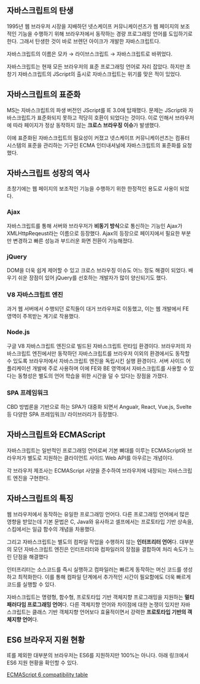 ## 자바스크립트의 탄생

1995년 웹 브라우저 시장을 지배하던 넷스케이프 커뮤니케이션즈가 웹 페이지의 보조적인 기능을 수행하기 위해 브라우저에서 동작하는 경량 프로그래밍 언어를 도입하기로 한다. 그래서 탄생한 것이 바로 브렌던 아이크가 개발한 자바스크립트다.

자바스크립트의 이름은 모카 → 라이브스크립트 → 자바스크립트로 바뀌었다.

자바스크립트는 현재 모든 브라우저의 표준 프로그래밍 언어로 자리 잡았다. 하지만 초창기 자바스크립트의 JScript의 출시로 자바스크립트는 위기를 맞은 적이 있었다.

## 자바스크립트의 표준화

MS는 자바스크립트의 파생 버전인 JScript를 IE 3.0에 탑재했다. 문제는 JScript와 자바스크립트가 표준화되지 못하고 적당히 호환이 되었다는 것이다.
이로 인해서 브라우저에 따라 페이지가 정상 동작하지 않는 **크로스 브라우징** **이슈**가 발생했다.

이에 표준화된 자바스크립트의 필요성이 커졌고 넷스케이프 커뮤니케이션즈는 컴퓨터 시스템의 표준을 관리하는 기구인 ECMA 인터내셔널에 자바스크립트의 표준화를 요청했다.

## 자바스크립트 성장의 역사

초창기에는 웹 페이지의 보조적인 기능을 수행하기 위한 한정적인 용도로 사용이 되었다.

### Ajax

자바스크립트를 통해 서버와 브라우저가 **비동기 방식**으로 통신하는 기능인 Ajax가 XMLHttpReqeust라는 이름으로 등장했다.
Ajax의 등장으로 페이지에서 필요한 부분만 변경하고 빠른 성능과 부드러운 화면 전환이 가능해졌다.

### jQuery

DOM을 더욱 쉽게 제어할 수 있고 크로스 브라우징 이슈도 어느 정도 해결이 되었다. 배우기 쉬운 장점이 있어 jQuery를 선호하는 개발자가 많이 양신되기도 했다.

### V8 자바스크립트 엔진

과거 웹 서버에서 수행되던 로직들이 대거 브라우저로 이동했고, 이는 웹 개발에서 FE 영역이 주목받는 계기로 작용했다.

### Node.js

구글 V8 자바스크립트 엔진으로 빌드된 자바스크립트 런타임 환경이다.
브라우저의 자바스크립트 엔진에서만 동작하던 자바스크립트를 브라우저 이외의 환경에서도 동작할 수 있도록 브라우저에서 자바스크립트 엔진을 독립시킨 실행 환경이다.
서버 사이드 어플리케이션 개발에 주로 사용하며 이에 FE와 BE 영역에서 자바스크립트를 사용할 수 있다는 동형성은 별도의 언어 학습을 위한 시간을 덜 수 있다는 장점을 가졌다.

### SPA 프레임워크

CBD 방법론을 기반으로 하는 SPA가 대중화 되면서 Angualr, React, Vue.js, Svelte 등 다양한 SPA 프레임워크/ 라이브러리가 등장했다.

## 자바스크립트와 ECMAScript

자바스크립트는 일반적인 프로그래밍 언어로써 기본 뼈대를 이루는 ECMAScript와 브라우저가 별도로 지원하는 클라이언트 사이드 Web API를 아우르는 개념이다.

각 브라우저 제조사는 ECMAScript 사양을 준수하여 브라우저에 내장되는 자바스크립트 엔진을 구현한다.

## 자바스크립트의 특징

웹 브라우저에서 동작하는 유일한 프로그래밍 언어다. 다른 프로그래밍 언어에서 많은 영향을 받았는데
기본 문법은 C, Java와 유사하고 셀프에서는 프로토타입 기반 상속을, 스킴에서는 일급 함수의 개념을 차용했다.

그리고 자바스크립트는 별도의 컴파일 작업을 수행하지 않는 **인터프리터 언어**다.
대부분의 모던 자바스크립트 엔진은 인터프리터와 컴파일러의 장점을 결합하여 처리 속도가 느린 단점을 해결했다

인터프리터는 소스코드를 즉시 실행하고 컴파일러는 빠르게 동작하는 머신 코드를 생성하고 최적화한다. 이를 통해 컴파일 단계에서 추가적인 시간이 필요함에도 더욱 빠르게 코드를 실행할 수 있다.

자바스크립트는 명령형, 함수형, 프로토타입 기반 객체지향 프로그래밍을 지원하는 **멀티 패러다임 프로그래밍 언어**다. 다른 객체지향 언어와 차이점에 대한 논쟁이 있지만 자바스크립트는 클래스 기반 객체지향 언어보다 효율적이면서 강력한 **프로토타입 기반의 객체지향 언어**다.

## ES6 브라우저 지원 현황

IE를 제외한 대부분의 브라우저는 ES6를 지원하지만 100%는 아니다.
아래 링크에서 ES6 지원 현황을 확인할 수 있다.

[ECMAScript 6 compatibility table](https://kangax.github.io/compat-table/es6/)
